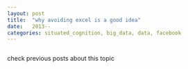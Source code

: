 ```yaml
---
layout: post
title:  "why avoiding excel is a good idea"
date:   2013--
categories: situated_cognition, big_data, data, facebook
---
```


![]()

check previous posts about this topic

